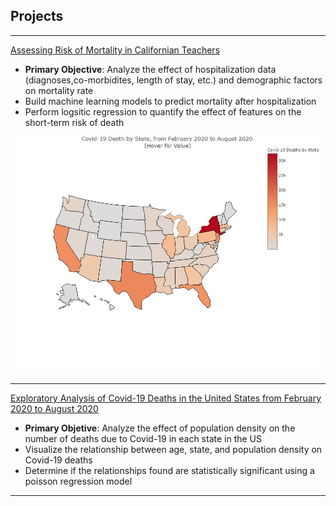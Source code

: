 ## Projects

---
[Assessing Risk of Mortality in Californian Teachers](https://eshkim1021.github.io/PM-606-Final/)

 - __Primary Objective__: Analyze the effect of hospitalization data (diagnoses,co-morbidites, length of stay, etc.) and demographic factors on mortality rate
 - Build machine learning models to predict mortality after hospitalization 
 - Perform logsitic regression to quantify the effect of features on the short-term risk of death
  <img src="images/map.jpeg?raw=true">

---
[Exploratory Analysis of Covid-19 Deaths in the United States from February 2020 to August 2020](https://eshkim1021.github.io/PM-566-Final/)

 -  __Primary Objetive__: Analyze the effect of population density on the number of deaths due to Covid-19 in each state in the US
 -  Visualize the relationship between age, state, and population density on Covid-19 deaths
 -  Determine if the relationships found are statistically significant using a poisson regression model 


<!---
### Category Name 2

- [Project 1 Title](http://example.com/)
- [Project 2 Title](http://example.com/)
- [Project 3 Title](http://example.com/)
- [Project 4 Title](http://example.com/)
- [Project 5 Title](http://example.com/)--->





---

